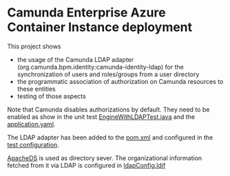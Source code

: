 # Camunda Enterprise Azure Container Instance deployment

This project shows
- the usage of the Camunda LDAP adapter (org.camunda.bpm.identity:camunda-identity-ldap)
for the synchronization of users and roles/groups from a user directory
- the programmatic association of authorization on Camunda resources to these entities
- testing of those aspects

Note that Camunda disables authorizations by default. They need to be enabled as show in 
the unit test [EngineWithLDAPTest.java](./src/test/java/org/camunda/example/EngineWithLDAPTest.java) and the [application.yaml](./src/main/resources/application.yaml).

The LDAP adapter has been added to the [pom.xml](./pom.xml) and configured in the [test configuration](./src/test/resources/camunda.cfg.xml).

[ApacheDS](https://directory.apache.org/apacheds/) is used as directory sever. The organizational
information fetched from it via LDAP is configured in [ldapConfig.ldif](./src/test/resources/ldapConfig.ldif) 